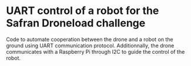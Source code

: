 # UART control of a robot for the Safran Droneload challenge
Code to automate cooperation between the drone and a robot on the ground using UART communication protocol. Additionnally, the drone communicates with a Raspberry Pi through I2C to guide the control of the robot.
